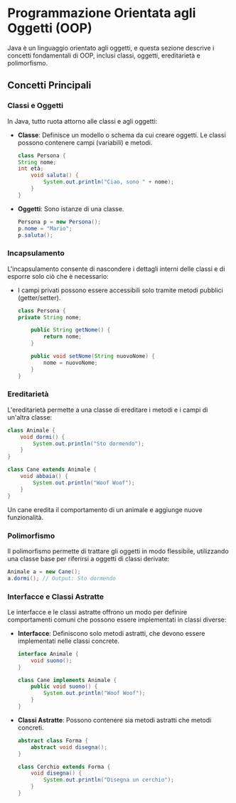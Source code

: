 # Programmazione Orientata agli Oggetti (OOP)

Java è un linguaggio orientato agli oggetti, e questa sezione descrive i concetti fondamentali di OOP, inclusi classi, oggetti, ereditarietà e polimorfismo.

## Concetti Principali

### Classi e Oggetti
In Java, tutto ruota attorno alle classi e agli oggetti:
- **Classe**: Definisce un modello o schema da cui creare oggetti. Le classi possono contenere campi (variabili) e metodi.
  ```java
  class Persona {
  String nome;
  int età;
      void saluta() {
          System.out.println("Ciao, sono " + nome);
      }
  }
  ```
- **Oggetti**: Sono istanze di una classe.
  ```java
  Persona p = new Persona();
  p.nome = "Mario";
  p.saluta();
  ```

### Incapsulamento
L'incapsulamento consente di nascondere i dettagli interni delle classi e di esporre solo ciò che è necessario:
- I campi privati possono essere accessibili solo tramite metodi pubblici (getter/setter).
  ```java
  class Persona {
  private String nome;

      public String getNome() {
          return nome;
      }

      public void setNome(String nuovoNome) {
          nome = nuovoNome;
      }
  }
  ```

### Ereditarietà
L'ereditarietà permette a una classe di ereditare i metodi e i campi di un'altra classe:
```java
class Animale {
    void dormi() {
        System.out.println("Sto dormendo");
    }
}

class Cane extends Animale {
    void abbaia() {
        System.out.println("Woof Woof");
    }
}
```
Un cane eredita il comportamento di un animale e aggiunge nuove funzionalità.

### Polimorfismo
Il polimorfismo permette di trattare gli oggetti in modo flessibile, utilizzando una classe base per riferirsi a oggetti di classi derivate:
```java
Animale a = new Cane();
a.dormi(); // Output: Sto dormendo
```

### Interfacce e Classi Astratte
Le interfacce e le classi astratte offrono un modo per definire comportamenti comuni che possono essere implementati in classi diverse:
- **Interfacce**: Definiscono solo metodi astratti, che devono essere implementati nelle classi concrete.
  ```java
  interface Animale {
      void suono();
  }

  class Cane implements Animale {
      public void suono() {
          System.out.println("Woof Woof");
      }
  }
  ```

- **Classi Astratte**: Possono contenere sia metodi astratti che metodi concreti.
  ```java
  abstract class Forma {
      abstract void disegna();
  }

  class Cerchio extends Forma {
      void disegna() {
          System.out.println("Disegna un cerchio");
      }
  }
  ```